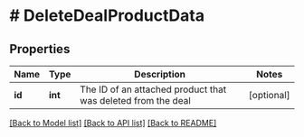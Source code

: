 # # DeleteDealProductData

## Properties

Name | Type | Description | Notes
------------ | ------------- | ------------- | -------------
**id** | **int** | The ID of an attached product that was deleted from the deal | [optional]

[[Back to Model list]](../README.md#documentation-for-models) [[Back to API list]](../README.md#documentation-for-api-endpoints) [[Back to README]](../README.md)

